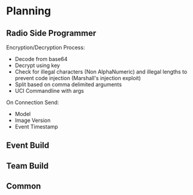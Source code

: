 # Planning

## Radio Side Programmer

Encryption/Decryption Process:
- Decode from base64
- Decrypt using key
- Check for illegal characters (Non AlphaNumeric) and illegal lengths to prevent code injection (Marshall's injection exploit)
- Split based on comma delimited arguments
- UCI Commandline with args

On Connection Send:
- Model
- Image Version
- Event Timestamp

## Event Build

## Team Build

## Common


